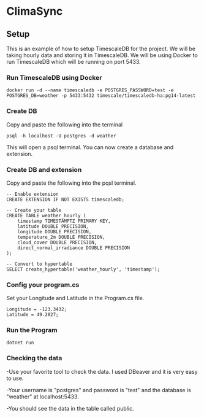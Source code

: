 # ClimaSync


## Setup
This is an example of how to setup TimescaleDB for the project. We will be taking hourly data and storing it in TimescaleDB. We will be using Docker to run TimescaleDB which will be running on port 5433.

### Run TimescaleDB using Docker
~~~
docker run -d --name timescaledb -e POSTGRES_PASSWORD=test -e POSTGRES_DB=weather -p 5433:5432 timescale/timescaledb-ha:pg14-latest
~~~
### Create DB
Copy and paste the following into the terminal
~~~
psql -h localhost -U postgres -d weather
~~~
This will open a psql terminal. You can now create a database and extension.
### Create DB and extension
Copy and paste the following into the pqsl terminal.
~~~
-- Enable extension
CREATE EXTENSION IF NOT EXISTS timescaledb;

-- Create your table
CREATE TABLE weather_hourly (
    timestamp TIMESTAMPTZ PRIMARY KEY,
    latitude DOUBLE PRECISION,
    longitude DOUBLE PRECISION,
    temperature_2m DOUBLE PRECISION,
    cloud_cover DOUBLE PRECISION,
    direct_normal_irradiance DOUBLE PRECISION
);

-- Convert to hypertable
SELECT create_hypertable('weather_hourly', 'timestamp');
~~~
### Config your program.cs
Set your Longitude and Latitude in the Program.cs file.
~~~
Longitude = -123.3432;
Latitude = 49.2827;
~~~


### Run the Program
~~~
dotnet run
~~~
### Checking the data
-Use your favorite tool to check the data. I used DBeaver and it is very easy to use.

-Your username is "postgres" and password is "test" and the database is "weather" at localhost:5433.

-You should see the data in the table called public.